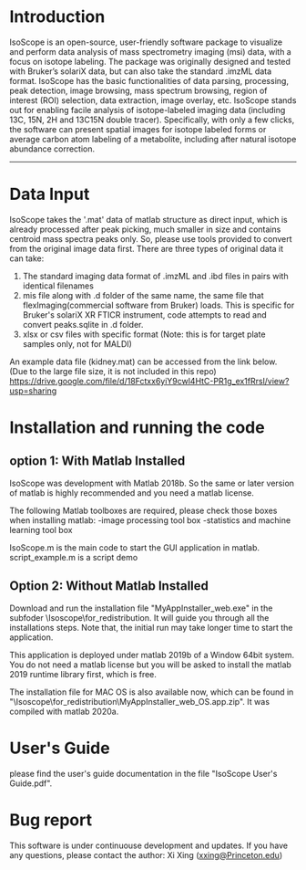 # Introduction
IsoScope is an open-source, user-friendly software package to visualize and perform data analysis of mass spectrometry imaging (msi) data, with a focus on isotope labeling. The package was originally designed and tested with Bruker’s solariX data, but can also take the standard .imzML data format. IsoScope has the basic functionalities of data parsing, processing, peak detection, image browsing, mass spectrum browsing, region of interest (ROI) selection, data extraction, image overlay, etc. IsoScope stands out for enabling facile analysis of isotope-labeled imaging data (including 13C, 15N, 2H and 13C15N double tracer). Specifically, with only a few clicks, the software can present spatial images for isotope labeled forms or average carbon atom labeling of a metabolite, including after natural isotope abundance correction.

<hr>

# Data Input
IsoScope takes the '.mat' data of matlab structure as direct input, which is already processed after peak picking, much smaller in size and contains centroid mass spectra peaks only.  So, please use tools provided to convert from the original image data first. 
There are three types of original data it can take:
1. The standard imaging data format of .imzML and .ibd files in pairs with identical filenames
2. mis file along with .d folder of the same name, the same file that flexImaging(commercial software from Bruker) loads. This is specific for Bruker's solariX XR FTICR instrument, code attempts to read and convert peaks.sqlite in .d folder.
3. xlsx or csv files with specific format (Note: this is for target plate samples only, not for MALDI)  

An example data file (kidney.mat) can be accessed from the link below. (Due to the large file size, it is not included in this repo)
https://drive.google.com/file/d/18Fctxx6yiY9cwl4HtC-PR1g_ex1fRrsl/view?usp=sharing

# Installation and running the code
## option 1: With Matlab Installed 
IsoScope was development with Matlab 2018b.  So the same or later version of matlab is highly recommended and you need a matlab license. 

The following Matlab toolboxes are required, please check those boxes when installing matlab:
-image processing tool box
-statistics and machine learning tool box

IsoScope.m is the main code to start the GUI application in matlab.
script_example.m is a script demo 

## Option 2: Without Matlab Installed
Download and run the installation file "MyAppInstaller_web.exe" in the subfoder \Isoscope\for_redistribution.  It will guide you through all the installations steps.
Note that, the initial run may take longer time to start the application.

This application is deployed under matlab 2019b of a Window 64bit system. You do not need a matlab license but you will be asked to install the matlab 2019 runtime library first, which is free.  

The installation file for MAC OS is also available now, which can be found in "\Isoscope\for_redistribution\MyAppInstaller_web_OS.app.zip". It was compiled with matlab 2020a.

# User's Guide
please find the user's guide documentation in the file "IsoScope User's Guide.pdf".


# Bug report
This software is under continuouse development and updates. If you have any questions, please contact the author: Xi Xing (xxing@Princeton.edu)






